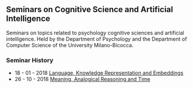 ## Seminars on Cognitive Science and Artificial Intelligence

Seminars on topics related to psychology cognitive sciences and artificial intelligence. Held by the Department of Psychology and the Department of Computer Science of the University Milano-Bicocca.

### Seminar History

+ 18 - 01 - 2018 [Language, Knowledge Representation and Embeddings](seminars/seminar_18_01_2018.md)
+ 26 - 10 - 2018 [Meaning, Analogical Reasoning and Time](seminars/seminar_26_10_2018.d)

